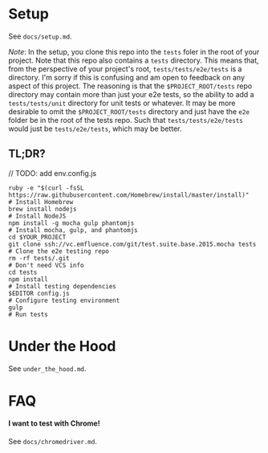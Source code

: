 # Setup

See `docs/setup.md`.

_Note_: In the setup, you clone this repo into the `tests` foler in the root of
your project. Note that this repo also contains a `tests` directory. This means
that, from the perspective of your project's root, `tests/tests/e2e/tests` is
a directory. I'm sorry if this is confusing and am open to feedback on any
aspect of this project. The reasoning is that the `$PROJECT_ROOT/tests` repo
directory may contain more than just your e2e tests, so the ability to add
a `tests/tests/unit` directory for unit tests or whatever. It may be more
desirable to omit the `$PROJECT_ROOT/tests` directory and just have the `e2e`
folder be in the root of the tests repo. Such that `tests/tests/e2e/tests`
would just be `tests/e2e/tests`, which may be better.

## TL;DR?

// TODO: add env.config.js

	ruby -e "$(curl -fsSL https://raw.githubusercontent.com/Homebrew/install/master/install)" 	# Install Homebrew
    brew install nodejs 																		# Install NodeJS
	npm install -g mocha gulp phantomjs															# Install mocha, gulp, and phantomjs
	cd $YOUR_PROJECT
	git clone ssh://vc.emfluence.com/git/test.suite.base.2015.mocha tests						# Clone the e2e testing repo
	rm -rf tests/.git																			# Don't need VCS info
	cd tests
	npm install																					# Install testing dependencies
	$EDITOR config.js																			# Configure testing environment
	gulp																						# Run tests

# Under the Hood

See `under_the_hood.md`.

# FAQ

#### I want to test with Chrome!

See `docs/chromedriver.md`.

